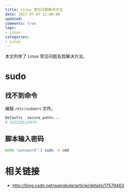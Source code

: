 ```yaml
---
title: Linux 常见问题解决方法
date: 2017-07-07 12:00:00
updated:
comments: true
tags:
- Linux
categories:
- Linux
---
```


本文列举了 Linux 常见问题及其解决方法。

<!--more-->

# sudo

## 找不到命令

编辑 `/etc/sudoers` 文件。

```bash
Defaults  secure_path=...
# 在后边加上PATH
```

## 脚本输入密码

```bash
echo "password" | sudo -S cmd
```

# 相关链接

* http://blog.csdn.net/wangbole/article/details/17579463
